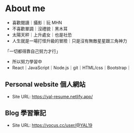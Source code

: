 # About me

- 喜歡閱讀｜攝影｜玩 MHN
- 不喜歡單調｜沒禮貌｜黑木耳
- 太陽天秤｜上升處女｜也是社恐
- 人生就是一場打怪升級的冒險｜只是沒有無敵星星跟三角神力

「一切都得靠自己努力才行」

- 所以努力學習中
- React｜JavaScript｜Node.js｜git｜HTML/css｜Bootstrap｜

## Personal website 個人網站
- Site URL: https://yal-resume.netlify.app/

## Blog 學習筆記
- Site URL: https://vocus.cc/user/@YAL19
